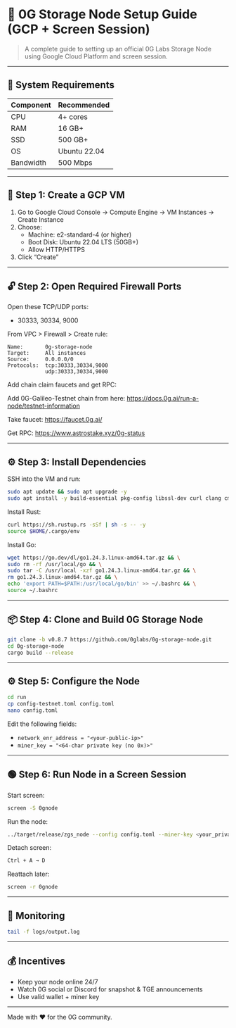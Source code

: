 
# 🚀 0G Storage Node Setup Guide (GCP + Screen Session)

> A complete guide to setting up an official 0G Labs Storage Node using Google Cloud Platform and screen session.

---

## 🧱 System Requirements

| Component     | Recommended |
|---------------|-------------|
| CPU           | 4+ cores    |
| RAM           | 16 GB+      |
| SSD           | 500 GB+     |
| OS            | Ubuntu 22.04|
| Bandwidth     | 500 Mbps    |

---

## 🔧 Step 1: Create a GCP VM

1. Go to Google Cloud Console → Compute Engine → VM Instances → Create Instance
2. Choose:
   - Machine: e2-standard-4 (or higher)
   - Boot Disk: Ubuntu 22.04 LTS (50GB+)
   - Allow HTTP/HTTPS
3. Click “Create”

---

## 🔓 Step 2: Open Required Firewall Ports

Open these TCP/UDP ports:

- 30333, 30334, 9000

From VPC > Firewall > Create rule:

```
Name:       0g-storage-node
Target:     All instances
Source:     0.0.0.0/0
Protocols:  tcp:30333,30334,9000
            udp:30333,30334,9000
```
Add chain claim faucets and get RPC:

Add 0G-Galileo-Testnet chain from here: https://docs.0g.ai/run-a-node/testnet-information

Take faucet: https://faucet.0g.ai/

Get RPC: https://www.astrostake.xyz/0g-status

---

## ⚙️ Step 3: Install Dependencies

SSH into the VM and run:

```bash
sudo apt update && sudo apt upgrade -y
sudo apt install -y build-essential pkg-config libssl-dev curl clang cmake screen git unzip
```

Install Rust:

```bash
curl https://sh.rustup.rs -sSf | sh -s -- -y
source $HOME/.cargo/env
```

Install Go:

```bash
wget https://go.dev/dl/go1.24.3.linux-amd64.tar.gz && \
sudo rm -rf /usr/local/go && \
sudo tar -C /usr/local -xzf go1.24.3.linux-amd64.tar.gz && \
rm go1.24.3.linux-amd64.tar.gz && \
echo 'export PATH=$PATH:/usr/local/go/bin' >> ~/.bashrc && \
source ~/.bashrc
```

---

## 📦 Step 4: Clone and Build 0G Storage Node

```bash
git clone -b v0.8.7 https://github.com/0glabs/0g-storage-node.git
cd 0g-storage-node
cargo build --release
```

---

## ⚙️ Step 5: Configure the Node

```bash
cd run
cp config-testnet.toml config.toml
nano config.toml
```

Edit the following fields:

- `network_enr_address = "<your-public-ip>"`
- `miner_key = "<64-char private key (no 0x)>"`

---

## 🟢 Step 6: Run Node in a Screen Session

Start screen:

```bash
screen -S 0gnode
```

Run the node:

```bash
../target/release/zgs_node --config config.toml --miner-key <your_private_key>
```

Detach screen:

```bash
Ctrl + A → D
```

Reattach later:

```bash
screen -r 0gnode
```

---

## 🧪 Monitoring

```bash
tail -f logs/output.log
```

---

## 💰 Incentives

- Keep your node online 24/7
- Watch 0G social or Discord for snapshot & TGE announcements
- Use valid wallet + miner key

---

Made with ❤️ for the 0G community.
